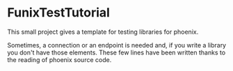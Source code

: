 FunixTestTutorial
=================


This small project gives a template for testing libraries for phoenix.

Sometimes, a connection or an endpoint is needed and, if you write a library you don't have those elements. These few lines have been written thanks to the reading of phoenix source code.
